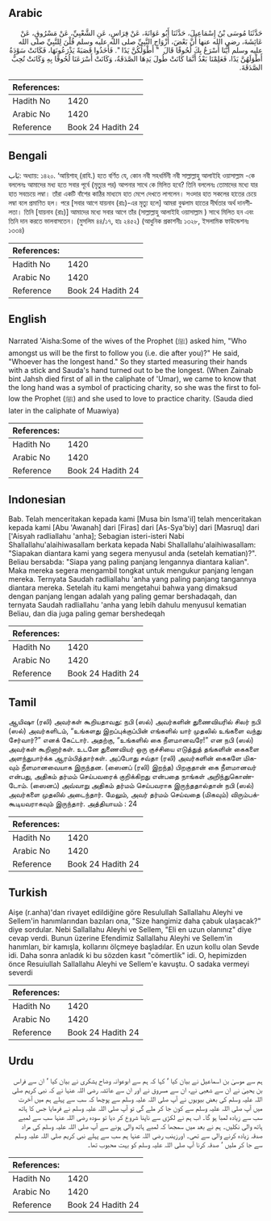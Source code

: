 ## Arabic


<div dir="rtl" lang="ar" style={{fontSize:'larger',backgroundColor:'#f8f9fa',padding:20}}>
حَدَّثَنَا مُوسَى بْنُ إِسْمَاعِيلَ، حَدَّثَنَا أَبُو عَوَانَةَ، عَنْ فِرَاسٍ، عَنِ الشَّعْبِيِّ، عَنْ مَسْرُوقٍ، عَنْ عَائِشَةَ، رضى الله عنها أَنَّ بَعْضَ، أَزْوَاجِ النَّبِيِّ صلى الله عليه وسلم قُلْنَ لِلنَّبِيِّ صلى الله عليه وسلم أَيُّنَا أَسْرَعُ بِكَ لُحُوقًا قَالَ ‏ "‏ أَطْوَلُكُنَّ يَدًا ‏"‏‏.‏ فَأَخَذُوا قَصَبَةً يَذْرَعُونَهَا، فَكَانَتْ سَوْدَةُ أَطْوَلَهُنَّ يَدًا، فَعَلِمْنَا بَعْدُ أَنَّمَا كَانَتْ طُولَ يَدِهَا الصَّدَقَةُ، وَكَانَتْ أَسْرَعَنَا لُحُوقًا بِهِ وَكَانَتْ تُحِبُّ الصَّدَقَةَ‏.‏
</div>
<div style={{backgroundColor:'#f8f9fa',padding:20, marginBottom: 10}}><table> <thead> <tr> <th>References:</th> <th></th> </tr> </thead> <tbody><tr><td>Hadith No</td><td>1420</td></tr><tr><td>Arabic No</td><td>1420</td></tr><tr><td>Reference</td><td>Book 24 Hadith 24</td></tr></tbody></table></div>

## Bengali


<div dir="ltr" lang="bn" style={{fontSize:'larger',backgroundColor:'#f8f9fa',padding:20}}>
بَاب: অধ্যায়: ১৪২০. ‘আয়িশাহ্ (রাযি.) হতে বর্ণিত যে, কোন নবী সহধর্মিনী নবী সাল্লাল্লাহু আলাইহি ওয়াসাল্লাম -কে বললেনঃ আমাদের মধ্য হতে সবার পূর্বে (মৃত্যুর পর) আপনার সাথে কে মিলিত হবে? তিনি বললেনঃ তোমাদের মধ্যে যার হাত সবচেয়ে লম্বা। তাঁরা একটি বাঁশের কাঠির মাধ্যমে হাত মেপে দেখতে লাগলেন। সওদার হাত সকলের হাতের চেয়ে লম্বা বলে প্রমাণিত হল। পরে [সবার আগে যায়নাব (রাঃ)-এর মৃত্যু হলে] আমরা বুঝলাম হাতের দীর্ঘতার অর্থ দানশীলতা। তিনি [যায়নাব (রাঃ)] আমাদের মধ্যে সবার আগে তাঁর (সাল্লাল্লাহু আলাইহি ওয়াসাল্লাম ) সাথে মিলিত হন এবং তিনি দান করতে ভালবাসতেন। (মুসলিম ৪৪/১৭, হাঃ ২৪৫২) (আধুনিক প্রকাশনীঃ ১৩২৮, ইসলামিক ফাউন্ডেশনঃ ১৩৩৪)
</div>
<div style={{backgroundColor:'#f8f9fa',padding:20, marginBottom: 10}}><table> <thead> <tr> <th>References:</th> <th></th> </tr> </thead> <tbody><tr><td>Hadith No</td><td>1420</td></tr><tr><td>Arabic No</td><td>1420</td></tr><tr><td>Reference</td><td>Book 24 Hadith 24</td></tr></tbody></table></div>

## English


<div dir="ltr" lang="en" style={{fontSize:'larger',backgroundColor:'#f8f9fa',padding:20}}>
Narrated 'Aisha:Some of the wives of the Prophet (ﷺ) asked him, "Who amongst us will be the first to follow you (i.e. die after you)?" He said, "Whoever has the longest hand." So they started measuring their hands with a stick and Sauda's hand turned out to be the longest. (When Zainab bint Jahsh died first of all in the caliphate of 'Umar), we came to know that the long hand was a symbol of practicing charity, so she was the first to follow the Prophet (ﷺ) and she used to love to practice charity. (Sauda died later in the caliphate of Muawiya)
</div>
<div style={{backgroundColor:'#f8f9fa',padding:20, marginBottom: 10}}><table> <thead> <tr> <th>References:</th> <th></th> </tr> </thead> <tbody><tr><td>Hadith No</td><td>1420</td></tr><tr><td>Arabic No</td><td>1420</td></tr><tr><td>Reference</td><td>Book 24 Hadith 24</td></tr></tbody></table></div>

## Indonesian


<div dir="ltr" lang="id" style={{fontSize:'larger',backgroundColor:'#f8f9fa',padding:20}}>
Bab. Telah menceritakan kepada kami [Musa bin Isma'il] telah menceritakan kepada kami [Abu 'Awanah] dari [Firas] dari [As-Sya'biy] dari [Masruq] dari ['Aisyah radliallahu 'anha]; Sebagian isteri-isteri Nabi Shallallahu'alaihiwasallam berkata kepada Nabi Shallallahu'alaihiwasallam: "Siapakan diantara kami yang segera menyusul anda (setelah kematian)?". Beliau bersabda: "Siapa yang paling panjang lengannya diantara kalian". Maka mereka segera mengambil tongkat untuk mengukur panjang lengan mereka. Ternyata Saudah radliallahu 'anha yang paling panjang tangannya diantara mereka. Setelah itu kami mengetahui bahwa yang dimaksud dengan panjang lengan adalah yang paling gemar bershadaqah, dan ternyata Saudah radliallahu 'anha yang lebih dahulu menyusul kematian Beliau, dan dia juga paling gemar bershedeqah
</div>
<div style={{backgroundColor:'#f8f9fa',padding:20, marginBottom: 10}}><table> <thead> <tr> <th>References:</th> <th></th> </tr> </thead> <tbody><tr><td>Hadith No</td><td>1420</td></tr><tr><td>Arabic No</td><td>1420</td></tr><tr><td>Reference</td><td>Book 24 Hadith 24</td></tr></tbody></table></div>

## Tamil


<div dir="ltr" lang="ta" style={{fontSize:'larger',backgroundColor:'#f8f9fa',padding:20}}>
ஆயிஷா (ரலி) அவர்கள் கூறியதாவது: நபி (ஸல்) அவர்களின் துணைவியரில் சிலர் நபி (ஸல்) அவர்களிடம், “உங்களது இறப்புக்குப்பின் எங்களில் யார் முதலில் உங்களை வந்து சேர்வார்?” எனக் கேட்டார். அதற்கு, “உங்களில் கை நீளமானவரே!” என நபி (ஸல்) அவர்கள் கூறினார்கள். உடனே துணைவியர் ஒரு குச்சியை எடுத்துத் தங்களின் கைகளை அளந்துபார்க்க ஆரம்பித்தார்கள். அப்போது சவ்தா (ரலி) அவர்களின் கைகளே மிகவும் நீளமானவையாக இருந்தன. (ஸைனப் (ரலி) இறந்த) பிறகுதான் கை நீளமானவர் என்பது, அதிகம் தர்மம் செய்பவரைக் குறிக்கிறது என்பதை நாங்கள் அறிந்துகொண்டோம். (ஸைனப்) அவ்வாறு அதிகம் தர்மம் செய்பவராக இருந்ததால்தான் நபி (ஸல்) அவர்களை முதலில் அடைந்தார். மேலும், அவர் தர்மம் செய்வதை (மிகவும்) விரும்பக்கூடியவராகவும் இருந்தார். அத்தியாயம் : 24
</div>
<div style={{backgroundColor:'#f8f9fa',padding:20, marginBottom: 10}}><table> <thead> <tr> <th>References:</th> <th></th> </tr> </thead> <tbody><tr><td>Hadith No</td><td>1420</td></tr><tr><td>Arabic No</td><td>1420</td></tr><tr><td>Reference</td><td>Book 24 Hadith 24</td></tr></tbody></table></div>

## Turkish


<div dir="ltr" lang="tr" style={{fontSize:'larger',backgroundColor:'#f8f9fa',padding:20}}>
Aişe (r.anha)'dan rivayet edildiğine göre Resulullah Sallallahu Aleyhi ve Sellem'in hanımlarından bazıları ona, "Size hangimiz daha çabuk ulaşacak?" diye sordular. Nebi Sallallahu Aleyhi ve Sellem, "Eli en uzun olanınız" diye cevap verdi. Bunun üzerine Efendimiz Sallallahu Aleyhi ve Sellem'in hanımları, bir kamışla, kollarını ölçmeye başladılar. En uzun kollu olan Sevde idi. Daha sonra anladık ki bu sözden kasıt "cömertlik" idi. O, hepimizden önce Resuiullah Sallallahu Aleyhi ve Sellem'e kavuştu. O sadaka vermeyi severdi
</div>
<div style={{backgroundColor:'#f8f9fa',padding:20, marginBottom: 10}}><table> <thead> <tr> <th>References:</th> <th></th> </tr> </thead> <tbody><tr><td>Hadith No</td><td>1420</td></tr><tr><td>Arabic No</td><td>1420</td></tr><tr><td>Reference</td><td>Book 24 Hadith 24</td></tr></tbody></table></div>

## Urdu


<div dir="rtl" lang="ur" style={{fontSize:'larger',backgroundColor:'#f8f9fa',padding:20}}>
ہم سے موسیٰ بن اسماعیل نے بیان کیا ‘ کہا کہ ہم سے ابوعوانہ وضاح یشکری نے بیان کیا ‘ ان سے فراس بن یحییٰ نے ان سے شعبی نے، ان سے مسروق نے اور ان سے عائشہ رضی اللہ عنہا نے کہ نبی کریم صلی اللہ علیہ وسلم کی بعض بیویوں نے آپ صلی اللہ علیہ وسلم سے پوچھا کہ سب سے پہلے ہم میں آخرت میں آپ صلی اللہ علیہ وسلم سے کون جا کر ملے گی تو آپ صلی اللہ علیہ وسلم نے فرمایا جس کا ہاتھ سب سے زیادہ لمبا ہو گا۔ اب ہم نے لکڑی سے ناپنا شروع کر دیا تو سودہ رضی اللہ عنہا سب سے لمبے ہاتھ والی نکلیں۔ ہم نے بعد میں سمجھا کہ لمبے ہاتھ والی ہونے سے آپ صلی اللہ علیہ وسلم کی مراد صدقہ زیادہ کرنے والی سے تھی۔ اورزینب رضی اللہ عنہا ہم سب سے پہلے نبی کریم صلی اللہ علیہ وسلم سے جا کر ملیں ‘ صدقہ کرنا آپ صلی اللہ علیہ وسلم کو بہت محبوب تھا۔
</div>
<div style={{backgroundColor:'#f8f9fa',padding:20, marginBottom: 10}}><table> <thead> <tr> <th>References:</th> <th></th> </tr> </thead> <tbody><tr><td>Hadith No</td><td>1420</td></tr><tr><td>Arabic No</td><td>1420</td></tr><tr><td>Reference</td><td>Book 24 Hadith 24</td></tr></tbody></table></div>